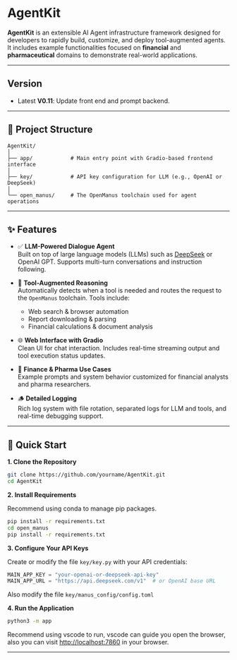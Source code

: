 # AgentKit

**AgentKit** is an extensible AI Agent infrastructure framework designed for developers to rapidly build, customize, and deploy tool-augmented agents. It includes example functionalities focused on **financial** and **pharmaceutical** domains to demonstrate real-world applications.

---

## Version

- Latest **V0.11**: Update front end and prompt backend.

---

## 📁 Project Structure

```
AgentKit/
│
├── app/            # Main entry point with Gradio-based frontend interface
│
├── key/            # API key configuration for LLM (e.g., OpenAI or DeepSeek)
│
└── open_manus/     # The OpenManus toolchain used for agent operations
```

---

## ✨ Features

- ✅ **LLM-Powered Dialogue Agent**  
  Built on top of large language models (LLMs) such as [DeepSeek](https://www.deepseek.com/) or OpenAI GPT. Supports multi-turn conversations and instruction following.

- 🧰 **Tool-Augmented Reasoning**  
  Automatically detects when a tool is needed and routes the request to the `OpenManus` toolchain. Tools include:
  - Web search & browser automation
  - Report downloading & parsing
  - Financial calculations & document analysis

- 🌐 **Web Interface with Gradio**  
  Clean UI for chat interaction. Includes real-time streaming output and tool execution status updates.

- 🧾 **Finance & Pharma Use Cases**  
  Example prompts and system behavior customized for financial analysts and pharma researchers.

- 🪵 **Detailed Logging**  
  Rich log system with file rotation, separated logs for LLM and tools, and real-time debugging support.

---

## 🚀 Quick Start

**1. Clone the Repository**

```bash
git clone https://github.com/yourname/AgentKit.git
cd AgentKit
```

**2. Install Requirements**

Recommend using conda to manage pip packages.

```bash
pip install -r requirements.txt
cd open_manus
pip install -r requirements.txt
```

**3. Configure Your API Keys**

Create or modify the file `key/key.py` with your API credentials:

```python
MAIN_APP_KEY = "your-openai-or-deepseek-api-key"
MAIN_APP_URL = "https://api.deepseek.com/v1"  # or OpenAI base URL
```

Also modify the file `key/manus_config/config.toml`

**4. Run the Application**

```bash
python3 -m app
```

Recommend using vscode to run, vscode can guide you open the browser, also you can visit [http://localhost:7860](http://localhost:7860) in your browser.

---
